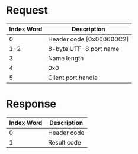 # Request

| Index Word | Description                |
|------------|----------------------------|
| 0          | Header code \[0x000600C2\] |
| 1-2        | 8-byte UTF-8 port name     |
| 3          | Name length                |
| 4          | 0x0                        |
| 5          | Client port handle         |

# Response

| Index Word | Description |
|------------|-------------|
| 0          | Header code |
| 1          | Result code |